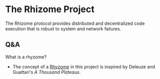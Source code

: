 # The Rhizome Project

 The Rhizome protocol provides distributed and decentralized code execution that is robust to system and network 
 failures. 

## Q&A

What is a rhyzome?

- The concept of a [Rhyzome](https://en.wikipedia.org/wiki/Rhizome_(philosophy)) in this project is inspired by 
Deleuze and Guattari's _A Thousand Plateaus_. 
 
